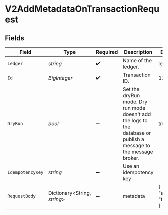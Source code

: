 # V2AddMetadataOnTransactionRequest


## Fields

| Field                                                                                                              | Type                                                                                                               | Required                                                                                                           | Description                                                                                                        | Example                                                                                                            |
| ------------------------------------------------------------------------------------------------------------------ | ------------------------------------------------------------------------------------------------------------------ | ------------------------------------------------------------------------------------------------------------------ | ------------------------------------------------------------------------------------------------------------------ | ------------------------------------------------------------------------------------------------------------------ |
| `Ledger`                                                                                                           | *string*                                                                                                           | :heavy_check_mark:                                                                                                 | Name of the ledger.                                                                                                | ledger001                                                                                                          |
| `Id`                                                                                                               | *BigInteger*                                                                                                       | :heavy_check_mark:                                                                                                 | Transaction ID.                                                                                                    | 1234                                                                                                               |
| `DryRun`                                                                                                           | *bool*                                                                                                             | :heavy_minus_sign:                                                                                                 | Set the dryRun mode. Dry run mode doesn't add the logs to the database or publish a message to the message broker. | true                                                                                                               |
| `IdempotencyKey`                                                                                                   | *string*                                                                                                           | :heavy_minus_sign:                                                                                                 | Use an idempotency key                                                                                             |                                                                                                                    |
| `RequestBody`                                                                                                      | Dictionary<String, *string*>                                                                                       | :heavy_minus_sign:                                                                                                 | metadata                                                                                                           | {<br/>"admin": "true"<br/>}                                                                                        |
